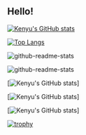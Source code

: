 ## Hello!

[![Kenyu's GitHub stats](https://github-readme-stats.vercel.app/api?username=kenyu1023mori&count_private=true&show_icons=true&theme=algolia)](https://github.com/kenyu1023mori/github-readme-stats)

[![Top Langs](https://github-readme-stats.vercel.app/api/top-langs/?username=kenyu1023mori)](https://github.com/kenyu1023mori/github-readme-stats)

![github-readme-stats](https://github-readme-stats-y3l2.vercel.app/api/?username=kenyu1023mori)

![github-readme-stats](https://github-readme-stats-y3l2.vercel.app/api/top-langs/?username=kenyu1023mori)

[![Kenyu's GitHub stats](http://github-profile-summary-cards.vercel.app/api/cards/profile-details?username=kenyu1023mori&theme=2077)]

[![Kenyu's GitHub stats](http://github-profile-summary-cards.vercel.app/api/cards/repos-per-language?username=kenyu1023mori&theme=2077)]

[![Kenyu's GitHub stats](http://github-profile-summary-cards.vercel.app/api/cards/most-commit-language?username=kenyu1023mori&theme=2077)]

[![trophy](https://github-profile-trophy.vercel.app/?username=kenyu1023mori&thema=onedark)](https://github.com/kenyu1023mori/github-profile-trophy)

